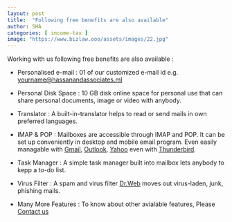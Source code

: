 ```yaml
---
layout: post
title:  "Following free benefits are also available"
author: SHA
categories: [ income-tax ]
image: "https://www.bizlaw.ooo/assets/images/22.jpg"
---
```

Working with us following free benefits are also available :

- Personalised e-mail : 01 of our customized e-mail id e.g. [yourname@hassanandassociates.ml](https://hassanandassociates.ml)

- Personal Disk Space : 10 GB disk online space for personal use that can share personal documents, image or video with anybody.  

- Translator : A built-in-translator helps to read or send mails in own preferred languages.

- IMAP & POP : Mailboxes are accessible through IMAP and POP. It can be set up conveniently in desktop and mobile email program. Even easily managable with [Gmail](https://mail.google.com), [Outlook](https://outlook.live.com), [Yahoo](https://mail.yahoo.com) even with [Thunderbird](https://www.mozilla.org/en-US/thunderbird).

- Task Manager : A simple task manager built into mailbox lets anybody to kepp a to-do list.

- Virus Filter : A spam and virus filter [Dr.Web](https://www.drweb.ru) moves out virus-laden, junk, phishing mails. 

- Many More Features : To know about other avialable features, Please [Contact us](https://docs.google.com/forms/d/e/1FAIpQLSfpEu18GwtXckk8qpcwxNPhRjHXEoeSP27mc_H-ycduDNzKIA/viewform)